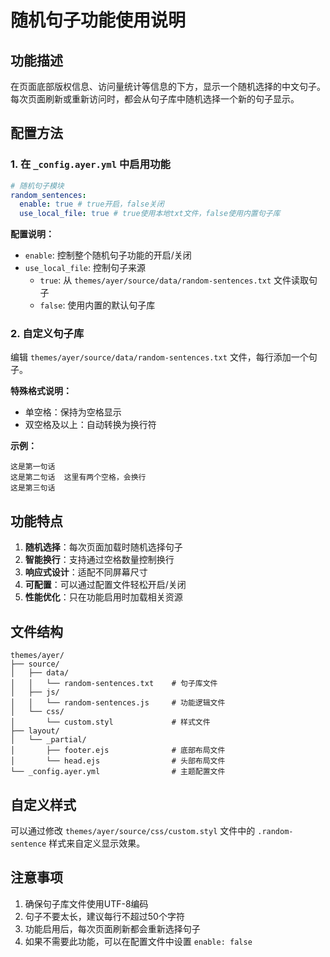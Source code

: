 # 随机句子功能使用说明

## 功能描述
在页面底部版权信息、访问量统计等信息的下方，显示一个随机选择的中文句子。每次页面刷新或重新访问时，都会从句子库中随机选择一个新的句子显示。

## 配置方法

### 1. 在 `_config.ayer.yml` 中启用功能
```yaml
# 随机句子模块
random_sentences:
  enable: true # true开启，false关闭
  use_local_file: true # true使用本地txt文件，false使用内置句子库
```

**配置说明：**
- `enable`: 控制整个随机句子功能的开启/关闭
- `use_local_file`: 控制句子来源
  - `true`: 从 `themes/ayer/source/data/random-sentences.txt` 文件读取句子
  - `false`: 使用内置的默认句子库

### 2. 自定义句子库
编辑 `themes/ayer/source/data/random-sentences.txt` 文件，每行添加一个句子。

**特殊格式说明：**
- 单空格：保持为空格显示
- 双空格及以上：自动转换为换行符

**示例：**
```
这是第一句话
这是第二句话  这里有两个空格，会换行
这是第三句话
```

## 功能特点

1. **随机选择**：每次页面加载时随机选择句子
2. **智能换行**：支持通过空格数量控制换行
3. **响应式设计**：适配不同屏幕尺寸
4. **可配置**：可以通过配置文件轻松开启/关闭
5. **性能优化**：只在功能启用时加载相关资源

## 文件结构

```
themes/ayer/
├── source/
│   ├── data/
│   │   └── random-sentences.txt    # 句子库文件
│   ├── js/
│   │   └── random-sentences.js     # 功能逻辑文件
│   └── css/
│       └── custom.styl             # 样式文件
├── layout/
│   └── _partial/
│       ├── footer.ejs              # 底部布局文件
│       └── head.ejs                # 头部布局文件
└── _config.ayer.yml                # 主题配置文件
```

## 自定义样式

可以通过修改 `themes/ayer/source/css/custom.styl` 文件中的 `.random-sentence` 样式来自定义显示效果。

## 注意事项

1. 确保句子库文件使用UTF-8编码
2. 句子不要太长，建议每行不超过50个字符
3. 功能启用后，每次页面刷新都会重新选择句子
4. 如果不需要此功能，可以在配置文件中设置 `enable: false`
